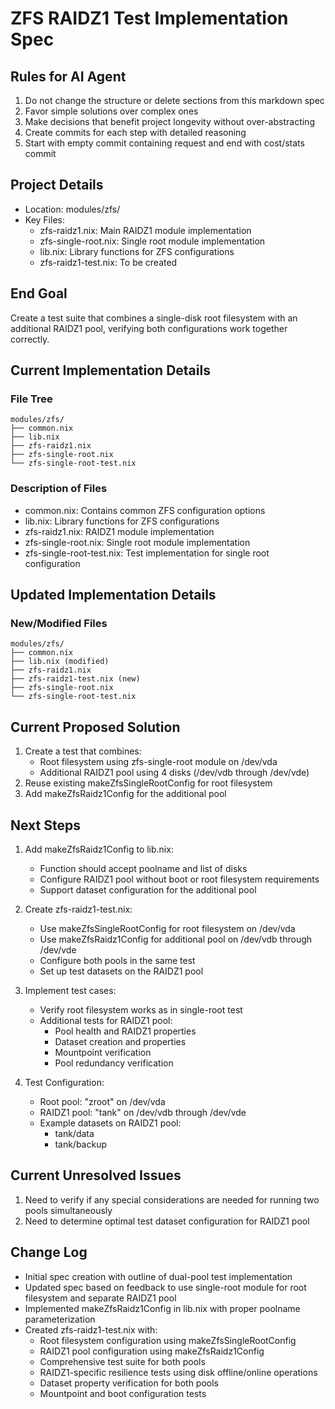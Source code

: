 # ZFS RAIDZ1 Test Implementation Spec

## Rules for AI Agent
1. Do not change the structure or delete sections from this markdown spec
2. Favor simple solutions over complex ones
3. Make decisions that benefit project longevity without over-abstracting
4. Create commits for each step with detailed reasoning
5. Start with empty commit containing request and end with cost/stats commit

## Project Details
- Location: modules/zfs/
- Key Files:
  - zfs-raidz1.nix: Main RAIDZ1 module implementation
  - zfs-single-root.nix: Single root module implementation
  - lib.nix: Library functions for ZFS configurations
  - zfs-raidz1-test.nix: To be created

## End Goal
Create a test suite that combines a single-disk root filesystem with an additional RAIDZ1 pool, verifying both configurations work together correctly.

## Current Implementation Details
### File Tree
```
modules/zfs/
├── common.nix
├── lib.nix
├── zfs-raidz1.nix
├── zfs-single-root.nix
└── zfs-single-root-test.nix
```

### Description of Files
- common.nix: Contains common ZFS configuration options
- lib.nix: Library functions for ZFS configurations
- zfs-raidz1.nix: RAIDZ1 module implementation
- zfs-single-root.nix: Single root module implementation
- zfs-single-root-test.nix: Test implementation for single root configuration

## Updated Implementation Details
### New/Modified Files
```
modules/zfs/
├── common.nix
├── lib.nix (modified)
├── zfs-raidz1.nix
├── zfs-raidz1-test.nix (new)
├── zfs-single-root.nix
└── zfs-single-root-test.nix
```

## Current Proposed Solution
1. Create a test that combines:
   - Root filesystem using zfs-single-root module on /dev/vda
   - Additional RAIDZ1 pool using 4 disks (/dev/vdb through /dev/vde)
2. Reuse existing makeZfsSingleRootConfig for root filesystem
3. Add makeZfsRaidz1Config for the additional pool

## Next Steps
1. Add makeZfsRaidz1Config to lib.nix:
   - Function should accept poolname and list of disks
   - Configure RAIDZ1 pool without boot or root filesystem requirements
   - Support dataset configuration for the additional pool

2. Create zfs-raidz1-test.nix:
   - Use makeZfsSingleRootConfig for root filesystem on /dev/vda
   - Use makeZfsRaidz1Config for additional pool on /dev/vdb through /dev/vde
   - Configure both pools in the same test
   - Set up test datasets on the RAIDZ1 pool

3. Implement test cases:
   - Verify root filesystem works as in single-root test
   - Additional tests for RAIDZ1 pool:
     - Pool health and RAIDZ1 properties
     - Dataset creation and properties
     - Mountpoint verification
     - Pool redundancy verification

4. Test Configuration:
   - Root pool: "zroot" on /dev/vda
   - RAIDZ1 pool: "tank" on /dev/vdb through /dev/vde
   - Example datasets on RAIDZ1 pool:
     - tank/data
     - tank/backup

## Current Unresolved Issues
1. Need to verify if any special considerations are needed for running two pools simultaneously
2. Need to determine optimal test dataset configuration for RAIDZ1 pool

## Change Log
- Initial spec creation with outline of dual-pool test implementation
- Updated spec based on feedback to use single-root module for root filesystem and separate RAIDZ1 pool
- Implemented makeZfsRaidz1Config in lib.nix with proper poolname parameterization
- Created zfs-raidz1-test.nix with:
  - Root filesystem configuration using makeZfsSingleRootConfig
  - RAIDZ1 pool configuration using makeZfsRaidz1Config
  - Comprehensive test suite for both pools
  - RAIDZ1-specific resilience tests using disk offline/online operations
  - Dataset property verification for both pools
  - Mountpoint and boot configuration tests
